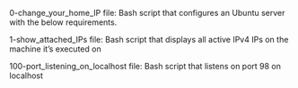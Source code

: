 0-change_your_home_IP file: Bash script that configures an Ubuntu server with the below requirements.


1-show_attached_IPs file: Bash script that displays all active IPv4 IPs on the machine it’s executed on

100-port_listening_on_localhost file: Bash script that listens on port 98 on localhost